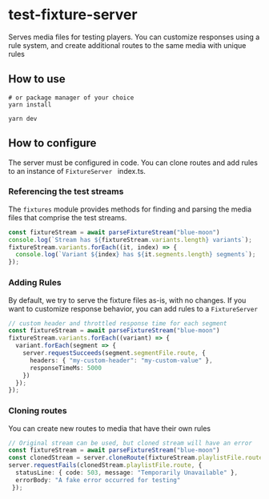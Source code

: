 # test-fixture-server

Serves media files for testing players. You can customize responses using a rule system, and create additional routes to the same media with unique rules

## How to use

```shell
# or package manager of your choice
yarn install

yarn dev
```

## How to configure

The server must be configured in code. You can clone routes and add rules to an instance of `FixtureServer ` index.ts.

### Referencing the test streams

The `fixtures` module provides methods for finding and parsing the media files that comprise the test streams.

```typescript
const fixtureStream = await parseFixtureStream("blue-moon")
console.log(`Stream has ${fixtureStream.variants.length} variants`);
fixtureStream.variants.forEach((it, index) => {
  console.log(`Variant ${index} has ${it.segments.length} segments`);
});
```

### Adding Rules

By default, we try to serve the fixture files as-is, with no changes. If you want to customize response behavior, you can add rules to a `FixtureServer`

```typescript
// custom header and throttled response time for each segment
const fixtureStream = await parseFixtureStream("blue-moon")
fixtureStream.variants.forEach((variant) => {
  variant.forEach(segment => {
    server.requestSucceeds(segment.segmentFile.route, { 
      headers: { "my-custom-header": "my-custom-value" },
      responseTimeMs: 5000
    })
  });
});
```

### Cloning routes

You can create new routes to media that have their own rules

```typescript
// Original stream can be used, but cloned stream will have an error
const fixtureStream = await parseFixtureStream("blue-moon")
const clonedStream = server.cloneRoute(fixtureStream.playlistFile.route, "blue-moon-fails");
server.requestFails(clonedStream.playlistFile.route, {
  statusLine: { code: 503, message: "Temporarily Unavailable" },
  errorBody: "A fake error occurred for testing"
 });
```
